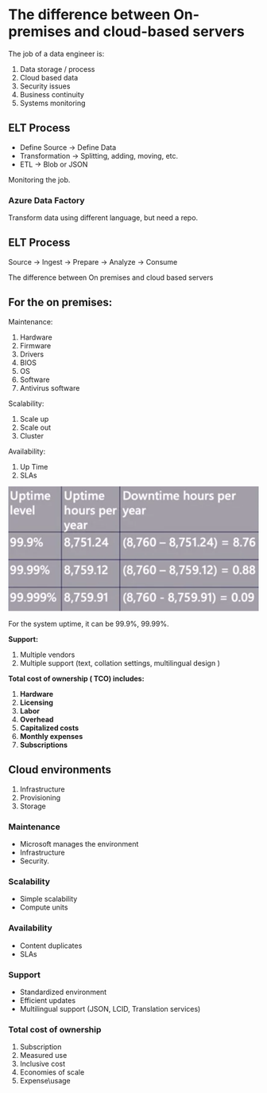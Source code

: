 # The difference between On-premises and cloud-based servers

The job of a data engineer is:

1. Data storage / process
2. Cloud based data
3. Security issues
4. Business continuity
5. Systems monitoring

## ELT Process

* Define Source -> Define Data
* Transformation -> Splitting, adding, moving, etc.
* ETL -> Blob or JSON

Monitoring the job.&#x20;

### Azure Data Factory

Transform data using different language, but need a repo.



## ELT Process&#x20;

Source -> Ingest -> Prepare -> Analyze -> Consume&#x20;





&#x20;

The difference between On premises and cloud based servers

## For the on premises:

Maintenance:

1. Hardware
2. Firmware
3. Drivers
4. BIOS
5. OS
6. Software
7. Antivirus software

&#x20;

Scalability:

1. Scale up
2. Scale out
3. Cluster

&#x20;

Availability:

1. Up Time
2. SLAs

&#x20;![](.gitbook/assets/image.png)

For the system uptime, it can be 99.9%, 99.99%.

**Support:**

1. Multiple vendors
2. Multiple support (text, collation settings, multilingual design )



**Total cost of ownership ( TCO) includes:**

1. **Hardware**
2. **Licensing**
3. **Labor**
4. **Overhead**
5. **Capitalized costs**
6. **Monthly expenses**
7. **Subscriptions**



## Cloud environments

1. Infrastructure&#x20;
2. Provisioning
3. Storage

### **Maintenance**

* Microsoft manages the environment&#x20;
* Infrastructure
* Security.&#x20;

### Scalability&#x20;

* Simple scalability&#x20;
* Compute units

### Availability

* Content duplicates
* SLAs

### Support

* Standardized environment
* Efficient updates
* Multilingual support (JSON, LCID, Translation services)

### **Total cost of ownership**

1. Subscription
2. Measured use
3. Inclusive cost
4. Economies of scale
5. Expense\usage







&#x20;





